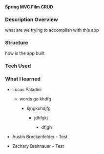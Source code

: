 #### Spring MVC Film CRUD



### Description Overview
what are we trying to accomplish with this app
### Structure
how is the app built
### Tech Used

###            **What I learned**

- Lucas Paladini
  - words go khdfg

    - kjhgkuhdjfg

      - jdhfgkj

        - dfjgh
- Austin Breckenfelder
          - Test

- Zachary Breitnauer
          - Test
